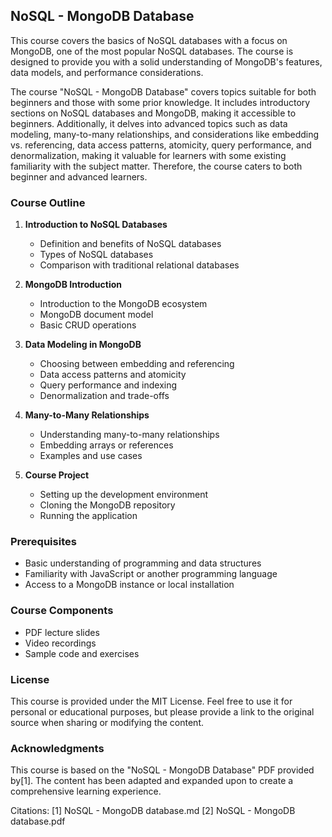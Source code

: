 ## NoSQL - MongoDB Database

This course covers the basics of NoSQL databases with a focus on MongoDB, one of the most popular NoSQL databases. The course is designed to provide you with a solid understanding of MongoDB's features, data models, and performance considerations.

The course "NoSQL - MongoDB Database" covers topics suitable for both beginners and those with some prior knowledge. It includes introductory sections on NoSQL databases and MongoDB, making it accessible to beginners. Additionally, it delves into advanced topics such as data modeling, many-to-many relationships, and considerations like embedding vs. referencing, data access patterns, atomicity, query performance, and denormalization, making it valuable for learners with some existing familiarity with the subject matter. Therefore, the course caters to both beginner and advanced learners.

### Course Outline

1. **Introduction to NoSQL Databases**
   - Definition and benefits of NoSQL databases
   - Types of NoSQL databases
   - Comparison with traditional relational databases

2. **MongoDB Introduction**
   - Introduction to the MongoDB ecosystem
   - MongoDB document model
   - Basic CRUD operations

3. **Data Modeling in MongoDB**
   - Choosing between embedding and referencing
   - Data access patterns and atomicity
   - Query performance and indexing
   - Denormalization and trade-offs

4. **Many-to-Many Relationships**
   - Understanding many-to-many relationships
   - Embedding arrays or references
   - Examples and use cases

5. **Course Project**
   - Setting up the development environment
   - Cloning the MongoDB repository
   - Running the application

### Prerequisites

- Basic understanding of programming and data structures
- Familiarity with JavaScript or another programming language
- Access to a MongoDB instance or local installation

### Course Components

- PDF lecture slides
- Video recordings
- Sample code and exercises

### License

This course is provided under the MIT License. Feel free to use it for personal or educational purposes, but please provide a link to the original source when sharing or modifying the content.

### Acknowledgments

This course is based on the "NoSQL - MongoDB Database" PDF provided by[1]. The content has been adapted and expanded upon to create a comprehensive learning experience.

Citations:
[1] NoSQL - MongoDB database.md
[2] NoSQL - MongoDB database.pdf

